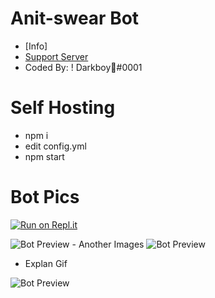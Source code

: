 # Anit-swear Bot
- [Info]
- [Support Server](https://discord.gg/6gzkUNq)
- Coded By: ! Darkboy🍭#0001


# Self Hosting
- npm i
- edit config.yml
- npm start


# Bot Pics

[![Run on Repl.it](https://repl.it/badge/github/Darkboy-js/anitswear)](https://repl.it/github/Darkboy-js/anitswear)

<img src="https://image.prntscr.com/image/pmqG8RzpS9mw3oDO9lJAFQ.png" alt="Bot Preview">
- Another Images
<img src="https://image.prntscr.com/image/dghGY8XaTCiHRFT_UBwchw.png" alt="Bot Preview">

- Explan Gif
<img src="https://media.giphy.com/media/gsllGfjv3l0io9VGQ5/giphy.gif" alt="Bot Preview">
